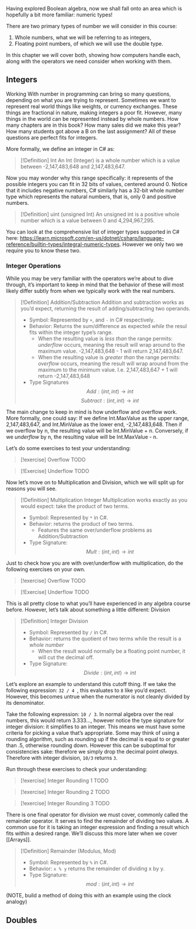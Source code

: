 Having explored Boolean algebra, now we shall fall onto an area which is hopefully a bit more familiar: numeric types!

There are two primary types of number we will consider in this course:
1. Whole numbers, what we will be referring to as integers,
2. Floating point numbers, of which we will use the double type.

In this chapter we will cover both, showing how computers handle each, along with the operators we need consider when working with them.

## Integers

Working With number in programming can bring so many questions, depending on what you are trying to represent. Sometimes we want to represent real world things like weights, or currency exchanges. These things are fractional in nature, making integers a poor fit. However, many things in the world can be represented instead by whole numbers. How many chapters are in this book? How many sales did we make this year? How many students got above a B on the last assignment? All of these questions are perfect fits for integers.

More formally, we define an integer in C# as:


> [!Definition] Int
> An Int (Integer) is a whole number which is a value between -2,147,483,648 and 2,147,483,647.

Now you may wonder why this range specifically: it represents of the possible integers you can fit in 32 bits of values, centered around 0. Notice that it includes negative numbers, C# similarly has a 32-bit whole number type which represents the natural numbers, that is, only 0 and positive numbers.


> [!Definition] uint (unsigned Int)
> An unsigned int is a positive whole number which is a value between 0 and 4,294,967,295.

You can look at the comprehensive list of integer types supported in C# here: https://learn.microsoft.com/en-us/dotnet/csharp/language-reference/builtin-types/integral-numeric-types. However we only two we require you to know these two.

### Integer Operations

While you may be very familiar with the operators we’re about to dive through, it’s important to keep in mind that the behavior of these will most likely differ subtly from when we typically work with the real numbers.


> [!Definition] Addition/Subtraction
> Addition and subtraction works as you’d expect, returning the result of adding/subtracting two operands.
> - Symbol: Represented by `+`, and `-` in C# respectively.
> - Behavior: Returns the sum/difference as expected *while* the resul fits within the integer type’s range.
> 	- When the resulting value is *less than* the range permits: *underflow* occurs, meaning the result will wrap around to the maximum value. -2,147,483,648 - 1 will return 2,147,483,647.
> 	- When the resulting value is *greater than* the range permits: *overflow* occurs, meaning the result will wrap around from the maximum to the minimum value. I.e. 2,147,483,647 + 1 will return -2,147,483,648
> - Type Signatures $$Add: (int,int) \rightarrow int$$ $$Subtract: (int,int)\rightarrow int$$

The main change to keep in mind is how underflow and overflow work. More formally, one could say:
	If we define Int.MaxValue as the upper range, 2,147,483,647, and Int.MinValue as the lower end, -2,147,483,648. Then if we overflow by n, the resulting value will be Int.MinValue + n. Conversely, if we *underflow* by n, the resulting value will be Int.MaxValue - n.

Let’s do some exercises to test your understanding:

> [!exercise] Overflow
> TODO


> [!Exercise] Underflow
> TODO

Now let’s move on to Multiplication and Division, which we will split up for reasons you will see.


> [!Definition] Multiplication 
> Integer Multiplication works exactly as you would expect: take the product of two terms. 
> - Symbol: Represented by `*` in C#.
> - Behavior: returns the product of two terms.
> 	- Features the same over/underflow problems as Addition/Subtraction
> - Type Signature: $$Mult:(int,int) \rightarrow int$$

Just to check how you are with over/underflow with multiplication, do the following exercises on your own.

> [!exercise] Overflow
> TODO

> [!Exercise] Underflow
> TODO

This is all pretty close to what you’ll have experienced in any algebra course before. However, let’s talk about something a little different: Division


> [!Definition] Integer Division
> - Symbol: Represented by `/` in C#.
> - Behavior: returns the quotient of two terms while the result is a *whole number*
> 	- When the result would normally be a floating point number, it will cut the decimal off.
> - Type Signature: $$Divide: (int,int) \rightarrow int$$

Let’s explore an example to understand this cutoff thing. If we take the following expression:
`32 / 4 `, this evaluates to `8` like you’d expect. However, this becomes untrue when the numerator is not cleanly divided by its denominator.

Take the following expression: `10 / 3`. In normal algebra over the real numbers, this would return 3.333…, however notice the type signature for integer division: it simplifies to an integer. This means we must have some criteria for picking a value that’s appropriate. Some may think of using a rounding algorithm, such as rounding up if the decimal is equal to or greater than .5, otherwise rounding down. However this can be suboptimal for consistencies sake: therefore we simply drop the decimal point *always*. Therefore with integer division, `10/3` returns `3`.

Run through these exercises to check your understanding:


> [!exercise] Integer Rounding 1
> TODO

> [!exercise] Integer Rounding 2
> TODO

> [!exercise] Integer Rounding 3
> TODO

There is one final operator for division we must cover, commonly called the remainder operator. It serves to find the remainder of dividing two values. A common use for it is taking an integer expression and finding a result which fits within a desired range. We’ll discuss this more later when we cover [[Arrays]].


> [!Definition] Remainder (Modulus, Mod)
> - Symbol: Represented by `%` in C#.
> - Behavior: `x % y` returns the remainder of dividing x by y.
> - Type Signature: $$mod: (int,int) \rightarrow int$$

(NOTE, build a method of doing this with an example using the clock analogy)

## Doubles

